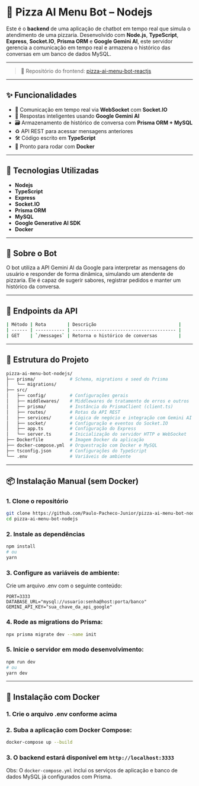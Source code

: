 # 🍕 Pizza AI Menu Bot – Nodejs

Este é o **backend** de uma aplicação de chatbot em tempo real que simula o atendimento de uma pizzaria. Desenvolvido com **Node.js**, **TypeScript**, **Express**, **Socket.IO**, **Prisma ORM** e **Google Gemini AI**, este servidor gerencia a comunicação em tempo real e armazena o histórico das conversas em um banco de dados MySQL.

---

> 📌 Repositório do frontend: [pizza-ai-menu-bot-reactjs](https://github.com/Paulo-Pacheco-Junior/pizza-ai-menu-bot-reactjs)

---

## ✨ Funcionalidades

- 🔌 Comunicação em tempo real via **WebSocket** com **Socket.IO**
- 🤖 Respostas inteligentes usando **Google Gemini AI**
- 🗃️ Armazenamento de histórico de conversa com **Prisma ORM + MySQL**
- ♻️ API REST para acessar mensagens anteriores
- 🛠️ Código escrito em **TypeScript**
- 🐳 Pronto para rodar com **Docker**

---

## 🚀 Tecnologias Utilizadas

- **Nodejs**
- **TypeScript**
- **Express**
- **Socket.IO**
- **Prisma ORM**
- **MySQL**
- **Google Generative AI SDK**
- **Docker**

---

## 🤖 Sobre o Bot

O bot utiliza a API Gemini AI da Google para interpretar as mensagens do usuário e responder de forma dinâmica, simulando um atendente de pizzaria. Ele é capaz de sugerir sabores, registrar pedidos e manter um histórico da conversa.

---

## 📡 Endpoints da API

```bash
| Método | Rota        | Descrição                               |
| ------ | ----------- | --------------------------------------- |
| GET    | `/messages` | Retorna o histórico de conversas        |
```

---

## 📂 Estrutura do Projeto

```bash
pizza-ai-menu-bot-nodejs/
├── prisma/             # Schema, migrations e seed do Prisma
│   └── migrations/
├── src/
│   ├── config/         # Configurações gerais
│   ├── middlewares/    # Middlewares de tratamento de erros e outros
│   ├── prisma/         # Instância do PrismaClient (client.ts)
│   ├── routes/         # Rotas da API REST
│   ├── services/       # Lógica de negócio e integração com Gemini AI
│   ├── socket/         # Configuração e eventos do Socket.IO
│   ├── app.ts          # Configuração do Express
│   └── server.ts       # Inicialização do servidor HTTP e WebSocket
├── Dockerfile          # Imagem Docker da aplicação
├── docker-compose.yml  # Orquestração com Docker e MySQL
├── tsconfig.json       # Configurações do TypeScript
└── .env                # Variáveis de ambiente
```

---

## 📦 Instalação Manual (sem Docker)

### 1. Clone o repositório

```bash
git clone https://github.com/Paulo-Pacheco-Junior/pizza-ai-menu-bot-nodejs.git
cd pizza-ai-menu-bot-nodejs
```

### 2. Instale as dependências

```bash
npm install
# ou
yarn
```

### 3. Configure as variáveis de ambiente:

Crie um arquivo .env com o seguinte conteúdo:

```env
PORT=3333
DATABASE_URL="mysql://usuario:senha@host:porta/banco"
GEMINI_API_KEY="sua_chave_da_api_google"
```

### 4. Rode as migrations do Prisma:

```bash
npx prisma migrate dev --name init
```

### 5. Inicie o servidor em modo desenvolvimento:

```bash
npm run dev
# ou
yarn dev
```

---

## 🐳 Instalação com Docker

### 1. Crie o arquivo .env conforme acima

### 2. Suba a aplicação com Docker Compose:

```bash
docker-compose up --build
```

### 3. O backend estará disponível em `http://localhost:3333`

Obs: O `docker-compose.yml` inclui os serviços de aplicação e banco de dados MySQL já configurados com Prisma.
